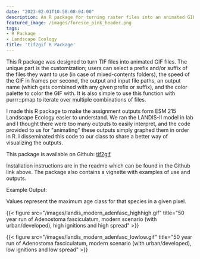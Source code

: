 ```yaml
---
date: "2023-02-01T10:58:08-04:00"
description: An R package for turning raster files into an animated GIF file
featured_image: /images/foresce_pink_header.png
tags: 
- R Package
- Landscape Ecology
title: 'tif2gif R Package'
---
```


This R package was designed to turn TIF files into animated GIF files. The unique part is the customization; users can select a prefix and/or suffix of the files they want to use (in case of mixed-contents folders), the speed of the GIF in frames per second, the output and input file paths, an output name (which gets combined with any given prefix or suffix), and the color palette to color the GIF with. It is also simple to use this function with purrr::pmap to iterate over multiple combinations of files.

I made this R package to make the assignment outputs form ESM 215 Landscape Ecology easier to understand. We ran the LANDIS-II model in lab and I thought there were too many outputs to easily interpret, and the code provided to us for "animating" these outputs simply graphed them in order in R. I disseminated this code to our class to share a better way of visualizing the outputs. 

This package is available on Github: [tif2gif](https://github.com/laurenaceae/tif2gif)

Installation instructions are in the readme which can be found in  the Github link above. The package also contains a vignette with examples of use and outputs. 

Example Output:

Values represent the maximum age class for that species in a  given pixel. 

{{< figure src="/images/landis_modern_adenfasc_highhigh.gif" title="50 year run of Adenostoma fasciculatum, modern scenario (with urban/developed), high ignitions and high spread" >}}

{{< figure src="/images/landis_modern_adenfasc_lowlow.gif" title="50 year run of Adenostoma fasciculatum, modern scenario (with urban/developed), low ignitions and low spread" >}}
